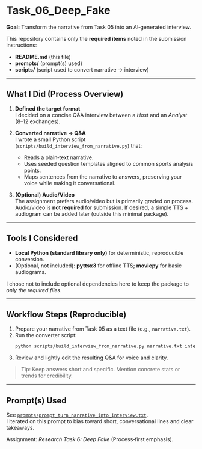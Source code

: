 # Task_06_Deep_Fake

**Goal:** Transform the narrative from Task 05 into an AI‑generated interview.

This repository contains only the **required items** noted in the submission instructions:
- **README.md** (this file)
- **prompts/** (prompt(s) used)
- **scripts/** (script used to convert narrative → interview)

---

## What I Did (Process Overview)

1. **Defined the target format**  
   I decided on a concise Q&A interview between a *Host* and an *Analyst* (8–12 exchanges).

2. **Converted narrative → Q&A**  
   I wrote a small Python script (`scripts/build_interview_from_narrative.py`) that:
   - Reads a plain‑text narrative.
   - Uses seeded question templates aligned to common sports analysis points.
   - Maps sentences from the narrative to answers, preserving your voice while making it conversational.

3. **(Optional) Audio/Video**  
   The assignment prefers audio/video but is primarily graded on process. Audio/video is **not required** for submission. If desired, a simple TTS + audiogram can be added later (outside this minimal package).

---

## Tools I Considered

- **Local Python (standard library only)** for deterministic, reproducible conversion.  
- (Optional, not included): **pyttsx3** for offline TTS; **moviepy** for basic audiograms.

I chose not to include optional dependencies here to keep the package to *only the required files*.

---

## Workflow Steps (Reproducible)

1. Prepare your narrative from Task 05 as a text file (e.g., `narrative.txt`).  
2. Run the converter script:
   ```bash
   python scripts/build_interview_from_narrative.py narrative.txt interview_script.txt
   ```
3. Review and lightly edit the resulting Q&A for voice and clarity.

> Tip: Keep answers short and specific. Mention concrete stats or trends for credibility.

---

## Prompt(s) Used

See [`prompts/prompt_turn_narrative_into_interview.txt`](prompts/prompt_turn_narrative_into_interview.txt).  
I iterated on this prompt to bias toward short, conversational lines and clear takeaways.

Assignment: *Research Task 6: Deep Fake* (Process‑first emphasis).
